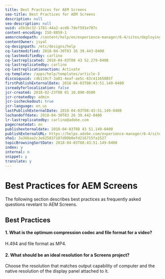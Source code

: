```yaml
---
title: Best Practices for AEM Screens
seo-title: Best Practices for AEM Screens
description: null
seo-description: null
uuid: a5b1bc32-1781-44a2-acd8-7def591e707c
content-encoding: ISO-8859-1
aemsrcnodepath: /content/help/en/experience-manager/6-4/sites/deploying/using/best-practices-aem-screens
contentOwner: jsyal
cq-designpath: /etc/designs/help
cq-lastmodified: 2018-04-30T03 26 39.443-0400
cq-lastmodifiedby: carlino
cq-lastreplicated: 2018-04-03T08 43 52.279-0400
cq-lastreplicatedby: carlino
cq-lastreplicationaction: Activate
cq-template: /apps/help/templates/article-3
discoiquuid: c4b119cf-3a01-4eaf-ae5c-83c41165085f
firstPublishExternalDate: 2018-04-03T08:43:51.149-0400
isreadyforlocalization: false
jcr-created: 2018-02-23T08 01 10.090-0500
jcr-createdby: admin
jcr-ischeckedout: true
jcr-language: en_us
lastPublishExternalDate: 2018-04-03T08:43:51.149-0400
lochandoffdate: 2018-04-30T03 26 39.442-0400
lr-lastreplicatedby: carlino@adobe.com
pagecreatedat: en
publishexternaldate: 2018-04-03T08 43 51.149-0400
publishExternalURL: https://helpx.adobe.com/experience-manager/6-4/sites/deploying/using/best-practices-aem-screens.html
sha1: 3a366aa2c3e825837187d99b0efd216715fa1527
topicBrowsingSortDate: 2018-04-03T08:43:51.149-0400
index: y
internal: n
snippet: y
translate: y
---
```


# Best Practices for AEM Screens

The following section describes best practices as frequently asked questions revelant to AEM Screens.

## Best Practices

#### 1. What is the optimum compression codec and file format for a video?
H.494 and file format as MP4.

#### 2. What should be an ideal resolution for a Screens project?
Choose the resolution that matches output capability of computer and the native resolution of the display panel attached to it.
